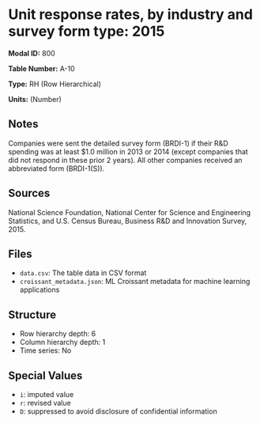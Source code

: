 # Unit response rates, by industry and survey form type: 2015

**Modal ID:** 800

**Table Number:** A-10

**Type:** RH (Row Hierarchical)

**Units:** (Number)

## Notes

Companies were sent the detailed survey form (BRDI-1) if their R&D spending was at least $1.0 million in 2013 or 2014 (except companies that did not respond in these prior 2 years). All other companies received an abbreviated form (BRDI-1(S)).

## Sources

National Science Foundation, National Center for Science and Engineering Statistics, and U.S. Census Bureau, Business R&D and Innovation Survey, 2015.

## Files

- `data.csv`: The table data in CSV format
- `croissant_metadata.json`: ML Croissant metadata for machine learning applications

## Structure

- Row hierarchy depth: 6
- Column hierarchy depth: 1
- Time series: No

## Special Values

- `i`: imputed value
- `r`: revised value
- `D`: suppressed to avoid disclosure of confidential information
